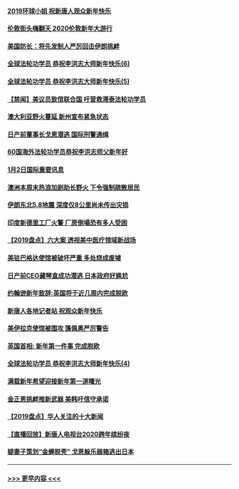 #### [2019环球小姐 祝新唐人观众新年快乐](../pages/prog202/a102744043.md?t=01031056) 
#### [伦敦街头嗨翻天 2020伦敦新年大游行](../pages/prog202/a102743925.md?t=01031056) 
#### [美国防长：将先发制人严厉回击伊朗挑衅](../pages/prog202/a102743930.md?t=01031056) 
#### [全球法轮功学员 恭祝李洪志大师新年快乐(6)](../pages/prog202/a102743899.md?t=01031056) 
#### [全球法轮功学员 恭祝李洪志大师新年快乐(5)](../pages/prog202/a102743766.md?t=01031056) 
#### [【禁闻】美议员致信联合国 吁营救滞泰法轮功学员](../pages/prog202/a102743781.md?t=01031056) 
#### [澳大利亚野火蔓延 新州宣布紧急状态](../pages/prog202/a102743681.md?t=01031056) 
#### [日产前董事长戈恩潜逃 国际刑警通缉](../pages/prog202/a102743676.md?t=01031056) 
#### [60国海外法轮功学员恭祝李洪志师父新年好](../pages/prog202/a102743628.md?t=01031056) 
#### [1月2日国际重要讯息](../pages/prog202/a102743488.md?t=01031056) 
#### [澳洲本周末热浪加剧助长野火 下令强制疏散居民](../pages/prog202/a102743421.md?t=01031056) 
#### [伊朗东北5.8地震 深度仅8公里尚未传出灾损](../pages/prog202/a102743396.md?t=01031056) 
#### [印度新德里工厂火警 厂房倒塌恐有多人受困](../pages/prog202/a102743386.md?t=01031056) 
#### [【2019盘点】六大案 透视美中医疗领域新战场](../pages/prog202/a102743227.md?t=01031056) 
#### [美驻巴格达使馆被破坏严重 多处烧成废墟](../pages/prog202/a102743244.md?t=01031056) 
#### [日产前CEO藏琴盒成功潜逃 日本政府好尴尬](../pages/prog202/a102742937.md?t=01031056) 
#### [约翰逊新年致辞:英国将于近几周内完成脱欧](../pages/prog202/a102742956.md?t=01031056) 
#### [新唐人各地记者站 祝观众新年快乐](../pages/prog202/a102742785.md?t=01031056) 
#### [美伊拉克使馆被围攻 篷佩奥严厉警告](../pages/prog202/a102742994.md?t=01031056) 
#### [英国首相: 新年第一件事 完成脱欧](../pages/prog202/a102742907.md?t=01031056) 
#### [全球法轮功学员 恭祝李洪志大师新年快乐(4)](../pages/prog202/a102742900.md?t=01031056) 
#### [满载新年希望迎接新年第一道曙光](../pages/prog202/a102742809.md?t=01031056) 
#### [金正恩挑衅推新武器 美韩吁信守承诺](../pages/prog202/a102742799.md?t=01031056) 
#### [【2019盘点】华人关注的十大新闻](../pages/prog202/a102742748.md?t=01031056) 
#### [【直播回放】新唐人电视台2020跨年缤纷夜](../pages/prog202/a102738273.md?t=01031056) 
#### [疑妻子策划“金蝉脱壳” 戈恩躲乐器箱逃出日本](../pages/prog202/a102742535.md?t=01031056) 

----
#### [ >>> 更早内容 <<< ](../indexes/prog202-earlier.md)
